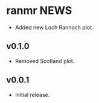 # ranmr NEWS

- Added new Loch Rannoch plot.

## v0.1.0

- Removed Scotland plot.

## v0.0.1

- Initial release.
